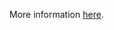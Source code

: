 More information [here](https://docs.prismacloud.io/en/enterprise-edition/policy-reference/oci-policies/storage/ensure-oci-block-storage-block-volume-has-backup-enabled).

